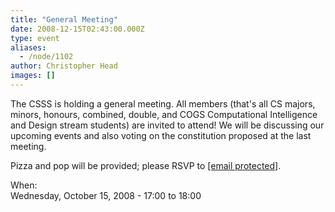 ```yaml
---
title: "General Meeting"
date: 2008-12-15T02:43:00.000Z
type: event
aliases:
  - /node/1102
author: Christopher Head
images: []
---
```


<div class="field field-name-body field-type-text-with-summary field-label-hidden"><div class="field-items"><div class="field-item even"><p>The CSSS is holding a general meeting. All members (that&apos;s all CS majors, minors, honours, combined, double, and COGS Computational Intelligence and Design stream students) are invited to attend! We will be discussing our upcoming events and also voting on the constitution proposed at the last meeting.</p>
<p>Pizza and pop will be provided; please RSVP to <a href="/cdn-cgi/l/email-protection#3c5159594855525b7c4854595f495e59125f5d"><span class="__cf_email__" data-cfemail="5e333b3b2a3730391e2a363b3d2b3c3b703d3f">[email&#xA0;protected]</span></a>.</p>
</div></div></div><div class="field field-name-field-dates field-type-datetime field-label-above"><div class="field-label">When:&#xA0;</div><div class="field-items"><div class="field-item even"><span class="date-display-single">Wednesday, October 15, 2008 - <span class="date-display-range"><span class="date-display-start">17:00</span> to <span class="date-display-end">18:00</span></span></span></div></div></div>    <footer>
          </footer>